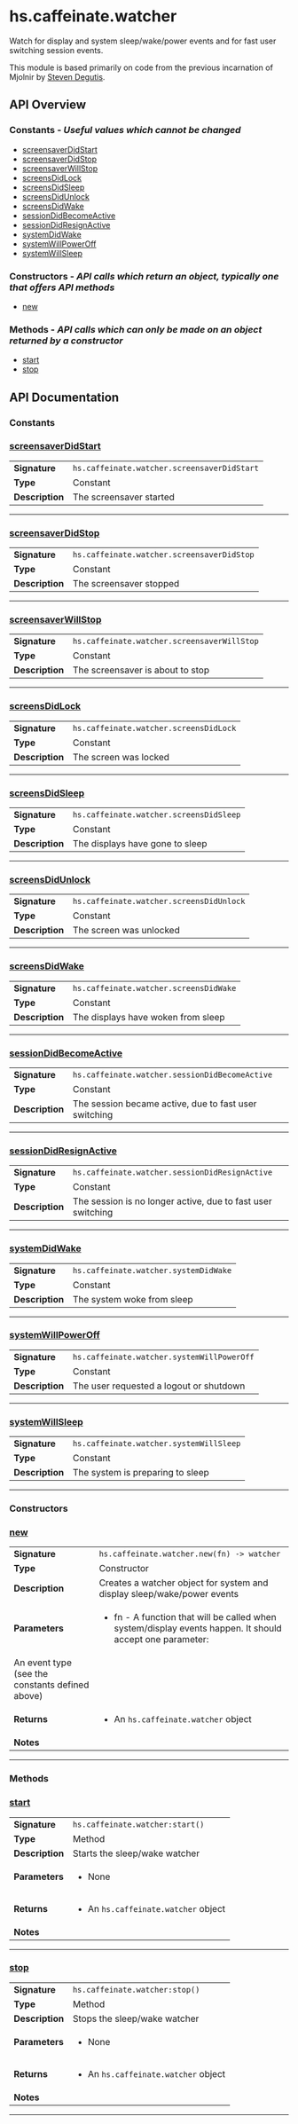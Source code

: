 # hs.caffeinate.watcher

Watch for display and system sleep/wake/power events
and for fast user switching session events.

This module is based primarily on code from the previous incarnation of Mjolnir by [Steven Degutis](https://github.com/sdegutis/).

## API Overview
### **Constants** - _Useful values which cannot be changed_
 * [screensaverDidStart](#screensaverdidstart)
 * [screensaverDidStop](#screensaverdidstop)
 * [screensaverWillStop](#screensaverwillstop)
 * [screensDidLock](#screensdidlock)
 * [screensDidSleep](#screensdidsleep)
 * [screensDidUnlock](#screensdidunlock)
 * [screensDidWake](#screensdidwake)
 * [sessionDidBecomeActive](#sessiondidbecomeactive)
 * [sessionDidResignActive](#sessiondidresignactive)
 * [systemDidWake](#systemdidwake)
 * [systemWillPowerOff](#systemwillpoweroff)
 * [systemWillSleep](#systemwillsleep)

### **Constructors** - _API calls which return an object, typically one that offers API methods_
 * [new](#new)

### **Methods** - _API calls which can only be made on an object returned by a constructor_
 * [start](#start)
 * [stop](#stop)


## API Documentation

### Constants


### [screensaverDidStart](#screensaverdidstart)

|                                             |                                                                                     |
| --------------------------------------------|-------------------------------------------------------------------------------------|
| **Signature**                               | `hs.caffeinate.watcher.screensaverDidStart`                                                                    |
| **Type**                                    | Constant                                                                     |
| **Description**                             | The screensaver started                                                                     |

---

### [screensaverDidStop](#screensaverdidstop)

|                                             |                                                                                     |
| --------------------------------------------|-------------------------------------------------------------------------------------|
| **Signature**                               | `hs.caffeinate.watcher.screensaverDidStop`                                                                    |
| **Type**                                    | Constant                                                                     |
| **Description**                             | The screensaver stopped                                                                     |

---

### [screensaverWillStop](#screensaverwillstop)

|                                             |                                                                                     |
| --------------------------------------------|-------------------------------------------------------------------------------------|
| **Signature**                               | `hs.caffeinate.watcher.screensaverWillStop`                                                                    |
| **Type**                                    | Constant                                                                     |
| **Description**                             | The screensaver is about to stop                                                                     |

---

### [screensDidLock](#screensdidlock)

|                                             |                                                                                     |
| --------------------------------------------|-------------------------------------------------------------------------------------|
| **Signature**                               | `hs.caffeinate.watcher.screensDidLock`                                                                    |
| **Type**                                    | Constant                                                                     |
| **Description**                             | The screen was locked                                                                     |

---

### [screensDidSleep](#screensdidsleep)

|                                             |                                                                                     |
| --------------------------------------------|-------------------------------------------------------------------------------------|
| **Signature**                               | `hs.caffeinate.watcher.screensDidSleep`                                                                    |
| **Type**                                    | Constant                                                                     |
| **Description**                             | The displays have gone to sleep                                                                     |

---

### [screensDidUnlock](#screensdidunlock)

|                                             |                                                                                     |
| --------------------------------------------|-------------------------------------------------------------------------------------|
| **Signature**                               | `hs.caffeinate.watcher.screensDidUnlock`                                                                    |
| **Type**                                    | Constant                                                                     |
| **Description**                             | The screen was unlocked                                                                     |

---

### [screensDidWake](#screensdidwake)

|                                             |                                                                                     |
| --------------------------------------------|-------------------------------------------------------------------------------------|
| **Signature**                               | `hs.caffeinate.watcher.screensDidWake`                                                                    |
| **Type**                                    | Constant                                                                     |
| **Description**                             | The displays have woken from sleep                                                                     |

---

### [sessionDidBecomeActive](#sessiondidbecomeactive)

|                                             |                                                                                     |
| --------------------------------------------|-------------------------------------------------------------------------------------|
| **Signature**                               | `hs.caffeinate.watcher.sessionDidBecomeActive`                                                                    |
| **Type**                                    | Constant                                                                     |
| **Description**                             | The session became active, due to fast user switching                                                                     |

---

### [sessionDidResignActive](#sessiondidresignactive)

|                                             |                                                                                     |
| --------------------------------------------|-------------------------------------------------------------------------------------|
| **Signature**                               | `hs.caffeinate.watcher.sessionDidResignActive`                                                                    |
| **Type**                                    | Constant                                                                     |
| **Description**                             | The session is no longer active, due to fast user switching                                                                     |

---

### [systemDidWake](#systemdidwake)

|                                             |                                                                                     |
| --------------------------------------------|-------------------------------------------------------------------------------------|
| **Signature**                               | `hs.caffeinate.watcher.systemDidWake`                                                                    |
| **Type**                                    | Constant                                                                     |
| **Description**                             | The system woke from sleep                                                                     |

---

### [systemWillPowerOff](#systemwillpoweroff)

|                                             |                                                                                     |
| --------------------------------------------|-------------------------------------------------------------------------------------|
| **Signature**                               | `hs.caffeinate.watcher.systemWillPowerOff`                                                                    |
| **Type**                                    | Constant                                                                     |
| **Description**                             | The user requested a logout or shutdown                                                                     |

---

### [systemWillSleep](#systemwillsleep)

|                                             |                                                                                     |
| --------------------------------------------|-------------------------------------------------------------------------------------|
| **Signature**                               | `hs.caffeinate.watcher.systemWillSleep`                                                                    |
| **Type**                                    | Constant                                                                     |
| **Description**                             | The system is preparing to sleep                                                                     |

---
### Constructors


### [new](#new)

|                                             |                                                                                     |
| --------------------------------------------|-------------------------------------------------------------------------------------|
| **Signature**                               | `hs.caffeinate.watcher.new(fn) -> watcher`                                                                    |
| **Type**                                    | Constructor                                                                     |
| **Description**                             | Creates a watcher object for system and display sleep/wake/power events                                                                     |
| **Parameters**                              | <ul><li>fn - A function that will be called when system/display events happen. It should accept one parameter:
  An event type (see the constants defined above)</li></ul> |
| **Returns**                                 | <ul><li>An `hs.caffeinate.watcher` object</li></ul>          |
| **Notes**                                   | <ul></ul>                |

---
### Methods


### [start](#start)

|                                             |                                                                                     |
| --------------------------------------------|-------------------------------------------------------------------------------------|
| **Signature**                               | `hs.caffeinate.watcher:start()`                                                                    |
| **Type**                                    | Method                                                                     |
| **Description**                             | Starts the sleep/wake watcher                                                                     |
| **Parameters**                              | <ul><li>None</li></ul> |
| **Returns**                                 | <ul><li>An `hs.caffeinate.watcher` object</li></ul>          |
| **Notes**                                   | <ul></ul>                |

---

### [stop](#stop)

|                                             |                                                                                     |
| --------------------------------------------|-------------------------------------------------------------------------------------|
| **Signature**                               | `hs.caffeinate.watcher:stop()`                                                                    |
| **Type**                                    | Method                                                                     |
| **Description**                             | Stops the sleep/wake watcher                                                                     |
| **Parameters**                              | <ul><li>None</li></ul> |
| **Returns**                                 | <ul><li>An `hs.caffeinate.watcher` object</li></ul>          |
| **Notes**                                   | <ul></ul>                |

---
